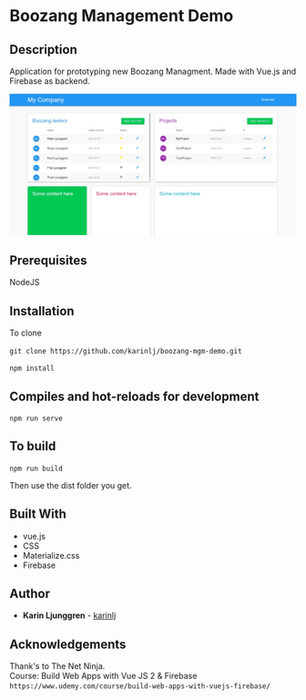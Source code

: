 # Boozang Management Demo

## Description

Application for prototyping new Boozang Managment. Made with Vue.js and Firebase as backend.

![Screenshot](/src/assets/screenshot.jpg?raw=true "Screenshot")

## Prerequisites

NodeJS

## Installation

To clone

`git clone https://github.com/karinlj/boozang-mgm-demo.git`

```
npm install
```

## Compiles and hot-reloads for development

```
npm run serve
```

## To build

```
npm run build
```

Then use the dist folder you get.

## Built With

- vue.js
- CSS
- Materialize.css
- Firebase

## Author

- **Karin Ljunggren** - [karinlj](https://github.com/karinlj)

## Acknowledgements

Thank's to The Net Ninja.  
Course: Build Web Apps with Vue JS 2 & Firebase  
`https://www.udemy.com/course/build-web-apps-with-vuejs-firebase/`
